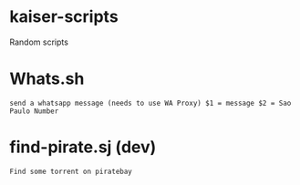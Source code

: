 # kaiser-scripts
Random scripts


# Whats.sh
	send a whatsapp message (needs to use WA Proxy) $1 = message $2 = Sao Paulo Number

# find-pirate.sj (dev)
	Find some torrent on piratebay
